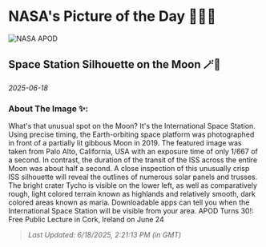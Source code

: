 
# NASA's Picture of the Day 🧑‍🚀💫

  ![NASA APOD](https://apod.nasa.gov/apod/image/2506/IssMoon_Holland_1063.jpg)
  
  ## Space Station Silhouette on the Moon 🪄🌌
  
  _2025-06-18_
  
  ### About The Image ✨: 
  
  What's that unusual spot on the Moon? It's the International Space Station. Using precise timing, the Earth-orbiting space platform was photographed in front of a partially lit gibbous Moon in 2019. The featured image was taken from Palo Alto, California, USA with an exposure time of only 1/667 of a second. In contrast, the duration of the transit of the ISS across the entire Moon was about half a second.  A close inspection of this unusually crisp ISS silhouette will reveal the outlines of numerous solar panels and trusses.  The bright crater Tycho is visible on the lower left, as well as comparatively rough, light colored terrain known as highlands and relatively smooth, dark colored areas known as maria.  Downloadable  apps can tell you when the International Space Station will be visible from your area.   APOD Turns 30!: Free Public Lecture in Cork, Ireland on June 24
  
  
  
  > _Last Updated: 6/18/2025, 2:21:13 PM (in GMT)_
  